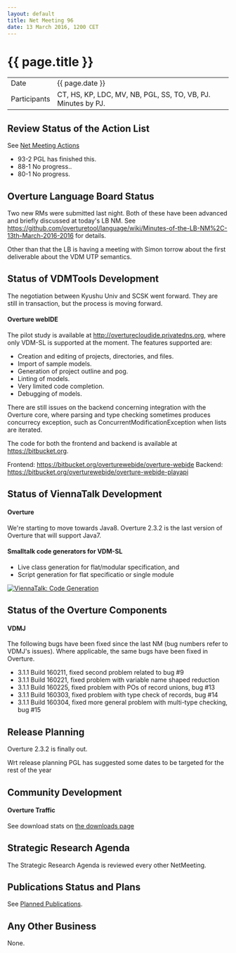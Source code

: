 ```yaml
---
layout: default
title: Net Meeting 96
date: 13 March 2016, 1200 CET
---
```


<script src="http://code.jquery.com/jquery-1.11.1.min.js">
</script>
<script src="/javascripts/edit.js"></script>
<script>setEditButonNm();</script>

# {{ page.title }}

|||
|---|---|
| Date | {{ page.date }} |
| Participants | CT, HS, KP, LDC, MV, NB, PGL, SS, TO, VB, PJ.  Minutes by PJ. |


## Review Status of the Action List

See [Net Meeting Actions](https://github.com/overturetool/overturetool.github.io/issues?q=is%3Aopen+is%3Aissue+label%3A%22action+net-meeting%22)

* 93-2 PGL has finished this.
* 88-1 No progress..
* 80-1 No progress.


## Overture Language Board Status

Two new RMs were submitted last night. Both of these have been advanced and briefly discussed at today's LB NM. See https://github.com/overturetool/language/wiki/Minutes-of-the-LB-NM%2C-13th-March-2016-2016 for details.

Other than that the LB is having a meeting with Simon torrow about the first deliverable about the VDM UTP semantics.


## Status of VDMTools Development

The negotiation between Kyushu Univ and SCSK went forward. They are still in transaction, but the process is moving forward.


#### Overture webIDE

The pilot study is available at http://overturecloudide.privatedns.org, where only VDM-SL is supported at the moment.
The features supported are:

- Creation and editing of projects, directories, and files.
- Import of sample models.
- Generation of project outline and pog.
- Linting of models.
- Very limited code completion.
- Debugging of models.

There are still issues on the backend concerning integration with the Overture core, where parsing and type checking sometimes produces concurrecy exception, such as ConcurrentModificationException when lists are iterated.

The code for both the frontend and backend is available at https://bitbucket.org.

Frontend: https://bitbucket.org/overturewebide/overture-webide
Backend: https://bitbucket.org/overturewebide/overture-webide-playapi

## Status of ViennaTalk Development

#### Overture

We're starting to move towards Java8. Overture 2.3.2 is the last version of Overture that will support Java7.

#### Smalltalk code generators for VDM-SL

* Live class generation for flat/modular specification, and
* Script generation for flat specificatio or single module

[![ViennaTalk: Code Generation](http://img.youtube.com/vi/sDXiM5yvTxw/1.jpg)](http://www.youtube.com/watch?v=sDXiM5yvTxw)

##  Status of the Overture Components

#### VDMJ

The following bugs have been fixed since the last NM (bug numbers refer to VDMJ's issues). Where applicable, the same bugs have been fixed in Overture.

* 3.1.1 Build 160211, fixed second problem related to bug #9
* 3.1.1 Build 160221, fixed problem with variable name shaped reduction
* 3.1.1 Build 160225, fixed problem with POs of record unions, bug #13
* 3.1.1 Build 160303, fixed problem with type check of records, bug #14
* 3.1.1 Build 160304, fixed more general problem with multi-type checking, bug #15

##  Release Planning

Overture 2.3.2 is finally out.

 Wrt release planning PGL has suggested some dates to be targeted for the rest of the year


##  Community Development

#### Overture Traffic

See download stats on [the downloads page](http://overturetool.org/download/)


##  Strategic Research Agenda

The Strategic Research Agenda is reviewed every other NetMeeting.


##  Publications Status and Plans

See [Planned Publications](http://overturetool.org/publications/PlannedPublications.html).


##  Any Other Business

None.

<div id="edit_page_div"></div>
